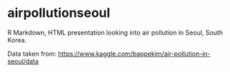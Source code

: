 # airpollutionseoul

R Markdown, HTML presentation looking into air pollution in Seoul, South Korea.

Data taken from: https://www.kaggle.com/bappekim/air-pollution-in-seoul/data
